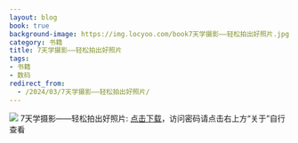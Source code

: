 ```yaml
---
layout: blog
book: true
background-image: https://img.locyoo.com/book7天学摄影——轻松拍出好照片.jpg
category: 书籍
title: 7天学摄影——轻松拍出好照片
tags:
- 书籍
- 数码
redirect_from:
  - /2024/03/7天学摄影——轻松拍出好照片/
---
```

![](https://img.locyoo.com/book7天学摄影——轻松拍出好照片.jpg)
7天学摄影——轻松拍出好照片: <a name = "ref1" href="https://url18.ctfile.com/f/50983618-1049918911-7bcd52?p=3619">点击下载</a>，访问密码请点击右上方“关于”自行查看